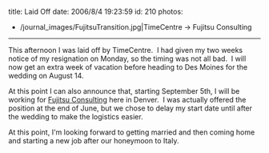 title: Laid Off
date: 2006/8/4 19:23:59
id: 210
photos:
- /journal_images/FujitsuTransition.jpg|TimeCentre -> Fujitsu Consulting
---
This afternoon I was laid off by TimeCentre.  I had given my two weeks notice of my resignation on Monday, so the timing was not all bad.  I will now get an extra week of vacation before heading to Des Moines for the wedding on August 14. 

At this point I can also announce that, starting September 5th, I will be working for [Fujitsu Consulting](http://us.fujitsu.com) here in Denver.  I was actually offered the position at the end of June, but we chose to delay my start date until after the wedding to make the logistics easier.

At this point, I'm looking forward to getting married and then coming home and starting a new job after our honeymoon to Italy.